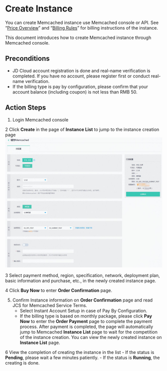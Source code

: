 # Create Instance

You can create Memcached instance use Memcached console or API. See “[Price Overview](../Pricing/Price-Overview.md)” and “[Billing Rules](../Pricing/Billing-Rules.md)” for billing instructions of the instance.

This document introduces how to create Memcached instance through Memcached console.

## Preconditions
- JD Cloud account registration is done and real-name verification is completed. If you have no account, please register first or conduct real-name verification.
- If the billing type is pay by configuration, please confirm that your account balance (including coupon) is not less than RMB 50.

## Action Steps
1. Login Memcached console

2 Click **Create** in the page of **Instance List** to jump to the instance creation page
   ![Create Instance](https://github.com/jdcloudcom/cn/blob/JCS-for-Memcached/image/Memcached/create-Memcached-instance.jpg)

3 Select payment method, region, specification, network, deployment plan, basic information and purchase, etc., in the newly created instance page.

4 Click **Buy Now** to enter **Order Confirmation** page.

5. Confirm Instance information on **Order Confirmation** page and read JCS for Memcached Service Terms.
     - Select Instant Account Setup in case of Pay By Configuration.
     - If the billing type is based on monthly package, please click **Pay Now** to enter the **Order Payment** page to complete the payment process.
After payment is completed, the page will automatically jump to Memcached **Instance List** page to wait for the competition of the instance creation. You can view the newly created instance on **Instance List** page.

6 View the completion of creating the instance in the list
     - If the status is **Pending**, please wait a few minutes patiently.
     - If the status is **Running**, the creating is done.



